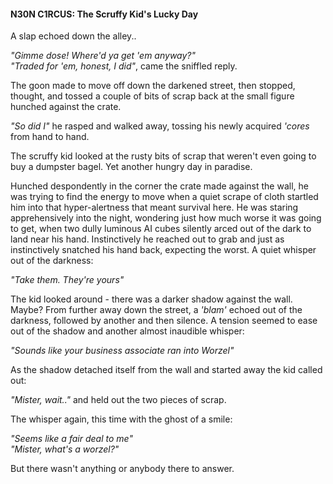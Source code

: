 #### N30N C1RCUS: The Scruffy Kid's Lucky Day  
  
A slap echoed down the alley..  
  
_"Gimme dose! Where'd ya get 'em anyway?"_  
_"Traded for 'em, honest, I did"_, came the sniffled reply.  
  
The goon made to move off down the darkened street, then stopped, thought, and tossed a couple of bits of scrap back at the small figure hunched against the crate.  
  
_"So did I"_ he rasped and walked away, tossing his newly acquired _'cores_ from hand to hand.  
  
The scruffy kid looked at the rusty bits of scrap that weren't even going to buy a dumpster bagel. Yet another hungry day in paradise.  
  
Hunched despondently in the corner the crate made against the wall, he was trying to find the energy to move when a quiet scrape of cloth startled him into that hyper-alertness that meant survival here. He was staring apprehensively into the night, wondering just how much worse it was going to get, when two dully luminous AI cubes silently arced out of the dark to land near his hand. Instinctively he reached out to grab and just as instinctively snatched his hand back, expecting the worst. A quiet whisper out of the darkness:  
  
_"Take them. They're yours"_  
  
The kid looked around - there was a darker shadow against the wall. Maybe? From further away down the street, a _'blam'_ echoed out of the darkness, followed by another and then silence. A tension seemed to ease out of the shadow and another almost inaudible whisper:  
  
_"Sounds like your business associate ran into Worzel"_  
  
As the shadow detached itself from the wall and started away the kid called out:  
  
_"Mister, wait.."_ and held out the two pieces of scrap.  
  
The whisper again, this time with the ghost of a smile:  
  
_"Seems like a fair deal to me"_  
_"Mister, what's a worzel?"_  
  
But there wasn't anything or anybody there to answer.  
